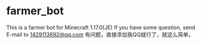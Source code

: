 # farmer_bot
This  is a farmer bot for Minecraft 1.17.0(JE)
If you have some question, send E-mail to 1429113692@qq.com
有问题，直接添加我QQ就行了，就这么简单。
